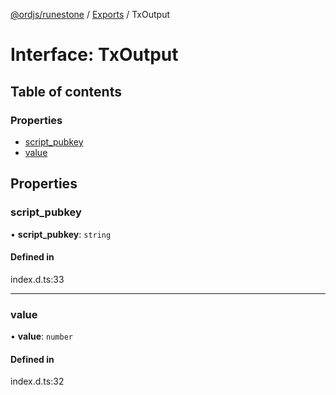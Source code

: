 [@ordjs/runestone](../README.md) / [Exports](../modules.md) / TxOutput

# Interface: TxOutput

## Table of contents

### Properties

- [script\_pubkey](TxOutput.md#script_pubkey)
- [value](TxOutput.md#value)

## Properties

### script\_pubkey

• **script\_pubkey**: `string`

#### Defined in

index.d.ts:33

___

### value

• **value**: `number`

#### Defined in

index.d.ts:32
